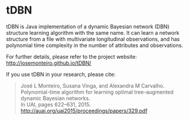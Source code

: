 tDBN
=====

tDBN is Java implementation of a dynamic Bayesian network (DBN) structure learning algorithm with the same name. It can learn a network structure from a file with multivariate longitudinal observations, and has polynomial time complexity in the number of attributes and observations.

For further details, please refer to the project website:
http://josemonteiro.github.io/tDBN/

If you use tDBN in your research, please cite:
> José L Monteiro, Susana Vinga, and Alexandra M Carvalho.<br/>
> Polynomial-time algorithm for learning optimal tree-augmented dynamic Bayesian networks.<br/>
> In UAI, pages 622–631, 2015. http://auai.org/uai2015/proceedings/papers/329.pdf 
